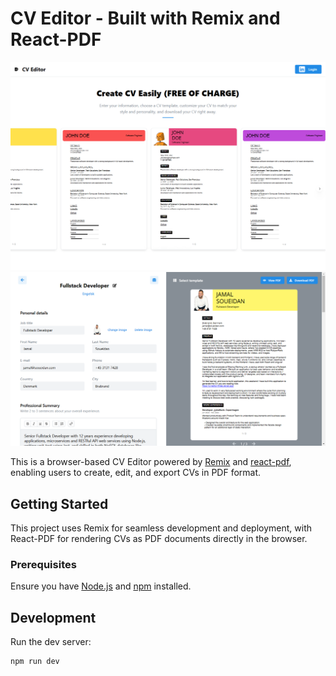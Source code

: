 # CV Editor - Built with Remix and React-PDF

![Application](screenshots/frontpage.png)
![Edit](screenshots/new-cv-editor.png)

This is a browser-based CV Editor powered by [Remix](https://remix.run/) and [react-pdf](https://react-pdf.dev/), enabling users to create, edit, and export CVs in PDF format.

## Getting Started

This project uses Remix for seamless development and deployment, with React-PDF for rendering CVs as PDF documents directly in the browser.

### Prerequisites

Ensure you have [Node.js](https://nodejs.org/) and [npm](https://www.npmjs.com/) installed.

## Development

Run the dev server:

```bash
npm run dev
```
